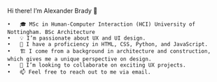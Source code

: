 Hi there! I’m Alexander Brady 👋

	•	🎓 MSc in Human-Computer Interaction (HCI) University of Nottingham. BSc Architecture
	•	💡 I’m passionate about UX and UI design.
	•	🌱 I have a proficiency in HTML, CSS, Python, and JavaScript.
	•	🏗️ I come from a background in architecture and construction, which gives me a unique perspective on design.
	•	🤝 I’m looking to collaborate on exciting UX projects.
	•	📫 Feel free to reach out to me via email.


<!---
AlexanderBrady/AlexanderBrady is a ✨ special ✨ repository because its `README.md` (this file) appears on your GitHub profile.
You can click the Preview link to take a look at your changes.
--->
